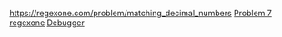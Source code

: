https://regexone.com/problem/matching_decimal_numbers
[Problem 7 regexone](https://regexone.com/problem/extracting_log_data?)
[Debugger](https://regex101.com/)